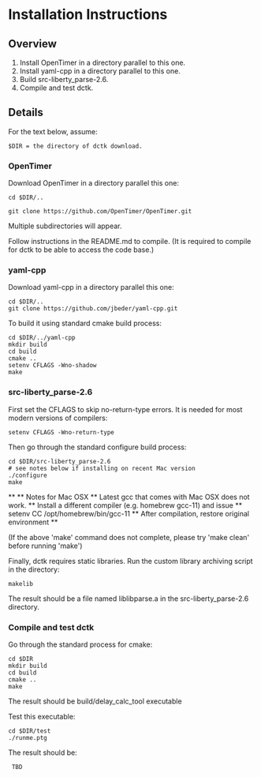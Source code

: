 Installation Instructions
=========================

Overview
--------

1.  Install OpenTimer in a directory parallel to this one.
2.  Install yaml-cpp in a directory parallel to this one.
3.  Build src-liberty_parse-2.6.
4. Compile and test dctk.

Details
-------

For the text below, assume:

    $DIR = the directory of dctk download.

### OpenTimer

  Download OpenTimer in a directory parallel this one:

    cd $DIR/..

    git clone https://github.com/OpenTimer/OpenTimer.git

  Multiple subdirectories will appear.

  Follow instructions in the README.md to compile.
  (It is required to compile for dctk to be able to access the code base.)

### yaml-cpp

  Download yaml-cpp in a directory parallel this one:

    cd $DIR/..
    git clone https://github.com/jbeder/yaml-cpp.git

  To build it using standard cmake build process:

    cd $DIR/../yaml-cpp
    mkdir build
    cd build
    cmake ..
    setenv CFLAGS -Wno-shadow
    make


### src-liberty_parse-2.6

  First set the CFLAGS to skip no-return-type errors.  It is
  needed for most modern versions of compilers:

    setenv CFLAGS -Wno-return-type

  Then go through the standard configure build process:

    cd $DIR/src-liberty_parse-2.6
    # see notes below if installing on recent Mac version
    ./configure
    make

  **
  ** Notes for Mac OSX
  ** Latest gcc that comes with Mac OSX does not work.
  ** Install a different compiler (e.g. homebrew gcc-11) and issue
  **   setenv CC /opt/homebrew/bin/gcc-11 
  ** After compilation, restore original environment
  **

  (If the above 'make' command does not complete,
  please try 'make clean' before running 'make')

  Finally, dctk requires static libraries.  Run the custom library
  archiving script in the directory:

    makelib

  The result should be a file named liblibparse.a in the src-liberty_parse-2.6
  directory.

### Compile and test dctk

  Go through the standard process for cmake:

    cd $DIR
    mkdir build
    cd build
    cmake ..
    make

  The result should be build/delay_calc_tool executable

  Test this executable:

    cd $DIR/test
    ./runme.ptg     

  The result should be:
  
     TBD
     
 

  




